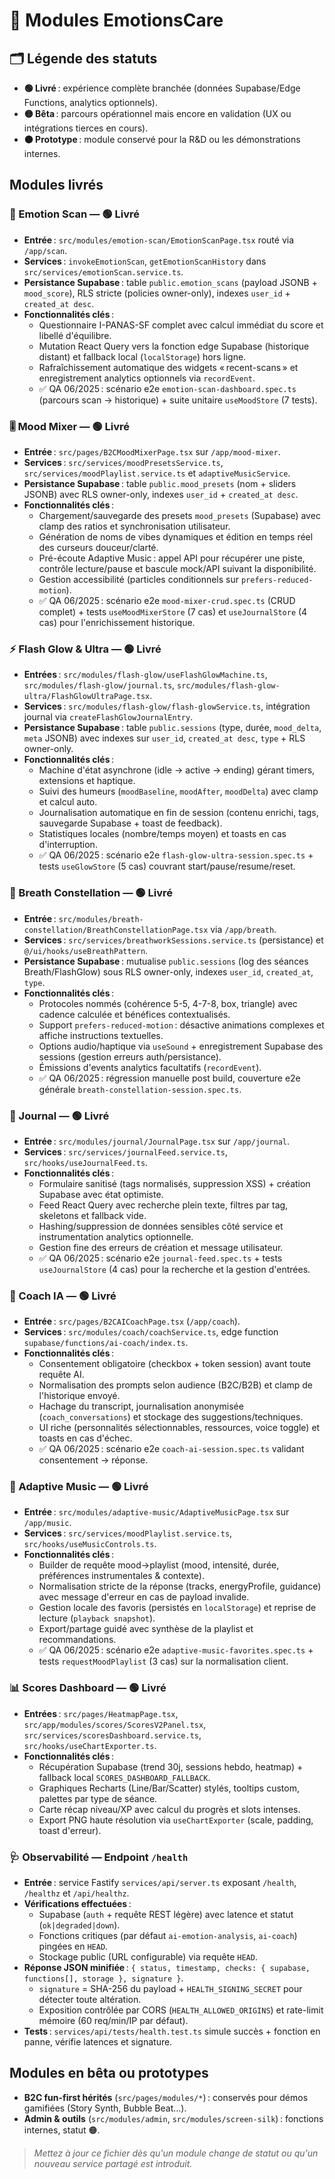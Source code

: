 # 🧩 Modules EmotionsCare

## 🗂️ Légende des statuts
- **🟢 Livré** : expérience complète branchée (données Supabase/Edge Functions, analytics optionnels).
- **🟡 Bêta** : parcours opérationnel mais encore en validation (UX ou intégrations tierces en cours).
- **🟠 Prototype** : module conservé pour la R&D ou les démonstrations internes.

## Modules livrés

### 🧠 Emotion Scan — 🟢 Livré
- **Entrée** : `src/modules/emotion-scan/EmotionScanPage.tsx` routé via `/app/scan`.
- **Services** : `invokeEmotionScan`, `getEmotionScanHistory` dans `src/services/emotionScan.service.ts`.
- **Persistance Supabase** : table `public.emotion_scans` (payload JSONB + `mood_score`), RLS stricte (policies owner-only), indexes `user_id` + `created_at desc`.
- **Fonctionnalités clés** :
  - Questionnaire I-PANAS-SF complet avec calcul immédiat du score et libellé d'équilibre.
  - Mutation React Query vers la fonction edge Supabase (historique distant) et fallback local (`localStorage`) hors ligne.
  - Rafraîchissement automatique des widgets « recent-scans » et enregistrement analytics optionnels via `recordEvent`.
  - ✅ QA 06/2025 : scénario e2e `emotion-scan-dashboard.spec.ts` (parcours scan → historique) + suite unitaire `useMoodStore` (7 tests).

### 🎚️ Mood Mixer — 🟢 Livré
- **Entrée** : `src/pages/B2CMoodMixerPage.tsx` sur `/app/mood-mixer`.
- **Services** : `src/services/moodPresetsService.ts`, `src/services/moodPlaylist.service.ts` et `adaptiveMusicService`.
- **Persistance Supabase** : table `public.mood_presets` (nom + sliders JSONB) avec RLS owner-only, indexes `user_id` + `created_at desc`.
- **Fonctionnalités clés** :
  - Chargement/sauvegarde des presets `mood_presets` (Supabase) avec clamp des ratios et synchronisation utilisateur.  
  - Génération de noms de vibes dynamiques et édition en temps réel des curseurs douceur/clarté.  
  - Pré-écoute Adaptive Music : appel API pour récupérer une piste, contrôle lecture/pause et bascule mock/API suivant la disponibilité.
  - Gestion accessibilité (particles conditionnels sur `prefers-reduced-motion`).
  - ✅ QA 06/2025 : scénario e2e `mood-mixer-crud.spec.ts` (CRUD complet) + tests `useMoodMixerStore` (7 cas) et `useJournalStore` (4 cas) pour l'enrichissement historique.

### ⚡ Flash Glow & Ultra — 🟢 Livré
- **Entrées** : `src/modules/flash-glow/useFlashGlowMachine.ts`, `src/modules/flash-glow/journal.ts`, `src/modules/flash-glow-ultra/FlashGlowUltraPage.tsx`.
- **Services** : `src/modules/flash-glow/flash-glowService.ts`, intégration journal via `createFlashGlowJournalEntry`.
- **Persistance Supabase** : table `public.sessions` (type, durée, `mood_delta`, `meta` JSONB) avec indexes sur `user_id`, `created_at desc`, `type` + RLS owner-only.
- **Fonctionnalités clés** :
  - Machine d'état asynchrone (idle → active → ending) gérant timers, extensions et haptique.  
  - Suivi des humeurs (`moodBaseline`, `moodAfter`, `moodDelta`) avec clamp et calcul auto.  
  - Journalisation automatique en fin de session (contenu enrichi, tags, sauvegarde Supabase + toast de feedback).  
  - Statistiques locales (nombre/temps moyen) et toasts en cas d'interruption.
  - ✅ QA 06/2025 : scénario e2e `flash-glow-ultra-session.spec.ts` + tests `useGlowStore` (5 cas) couvrant start/pause/resume/reset.

### 🌌 Breath Constellation — 🟢 Livré
- **Entrée** : `src/modules/breath-constellation/BreathConstellationPage.tsx` via `/app/breath`.
- **Services** : `src/services/breathworkSessions.service.ts` (persistance) et `@/ui/hooks/useBreathPattern`.
- **Persistance Supabase** : mutualise `public.sessions` (log des séances Breath/FlashGlow) sous RLS owner-only, indexes `user_id`, `created_at`, `type`.
- **Fonctionnalités clés** :
  - Protocoles nommés (cohérence 5-5, 4-7-8, box, triangle) avec cadence calculée et bénéfices contextualisés.  
  - Support `prefers-reduced-motion` : désactive animations complexes et affiche instructions textuelles.  
  - Options audio/haptique via `useSound` + enregistrement Supabase des sessions (gestion erreurs auth/persistance).  
  - Émissions d'events analytics facultatifs (`recordEvent`).
  - ✅ QA 06/2025 : régression manuelle post build, couverture e2e générale `breath-constellation-session.spec.ts`.

### 📝 Journal — 🟢 Livré
- **Entrée** : `src/modules/journal/JournalPage.tsx` sur `/app/journal`.
- **Services** : `src/services/journalFeed.service.ts`, `src/hooks/useJournalFeed.ts`.
- **Fonctionnalités clés** :
  - Formulaire sanitisé (tags normalisés, suppression XSS) + création Supabase avec état optimiste.  
  - Feed React Query avec recherche plein texte, filtres par tag, skeletons et fallback vide.  
  - Hashing/suppression de données sensibles côté service et instrumentation analytics optionnelle.
  - Gestion fine des erreurs de création et message utilisateur.
  - ✅ QA 06/2025 : scénario e2e `journal-feed.spec.ts` + tests `useJournalStore` (4 cas) pour la recherche et la gestion d'entrées.

### 🧭 Coach IA — 🟢 Livré
- **Entrée** : `src/pages/B2CAICoachPage.tsx` (`/app/coach`).
- **Services** : `src/modules/coach/coachService.ts`, edge function `supabase/functions/ai-coach/index.ts`.
- **Fonctionnalités clés** :
  - Consentement obligatoire (checkbox + token session) avant toute requête AI.  
  - Normalisation des prompts selon audience (B2C/B2B) et clamp de l'historique envoyé.  
  - Hachage du transcript, journalisation anonymisée (`coach_conversations`) et stockage des suggestions/techniques.  
  - UI riche (personnalités sélectionnables, ressources, voice toggle) et toasts en cas d'échec.
  - ✅ QA 06/2025 : scénario e2e `coach-ai-session.spec.ts` validant consentement → réponse.

### 🎵 Adaptive Music — 🟢 Livré
- **Entrée** : `src/modules/adaptive-music/AdaptiveMusicPage.tsx` sur `/app/music`.
- **Services** : `src/services/moodPlaylist.service.ts`, `src/hooks/useMusicControls.ts`.
- **Fonctionnalités clés** :
  - Builder de requête mood→playlist (mood, intensité, durée, préférences instrumentales & contexte).  
  - Normalisation stricte de la réponse (tracks, energyProfile, guidance) avec message d'erreur en cas de payload invalide.  
  - Gestion locale des favoris (persistés en `localStorage`) et reprise de lecture (`playback snapshot`).
  - Export/partage guidé avec synthèse de la playlist et recommandations.
  - ✅ QA 06/2025 : scénario e2e `adaptive-music-favorites.spec.ts` + tests `requestMoodPlaylist` (3 cas) sur la normalisation client.

### 📊 Scores Dashboard — 🟢 Livré
- **Entrées** : `src/pages/HeatmapPage.tsx`, `src/app/modules/scores/ScoresV2Panel.tsx`, `src/services/scoresDashboard.service.ts`, `src/hooks/useChartExporter.ts`.
- **Fonctionnalités clés** :
  - Récupération Supabase (trend 30j, sessions hebdo, heatmap) + fallback local `SCORES_DASHBOARD_FALLBACK`.
  - Graphiques Recharts (Line/Bar/Scatter) stylés, tooltips custom, palettes par type de séance.
  - Carte récap niveau/XP avec calcul du progrès et slots intenses.
  - Export PNG haute résolution via `useChartExporter` (scale, padding, toast d'erreur).

### 🩺 Observabilité — Endpoint `/health`
- **Entrée** : service Fastify `services/api/server.ts` exposant `/health`, `/healthz` et `/api/healthz`.
- **Vérifications effectuées** :
  - Supabase (`auth` + requête REST légère) avec latence et statut (`ok|degraded|down`).
  - Fonctions critiques (par défaut `ai-emotion-analysis`, `ai-coach`) pingées en `HEAD`.
  - Stockage public (URL configurable) via requête `HEAD`.
- **Réponse JSON minifiée** : `{ status, timestamp, checks: { supabase, functions[], storage }, signature }`.
  - `signature` = SHA-256 du payload + `HEALTH_SIGNING_SECRET` pour détecter toute altération.
  - Exposition contrôlée par CORS (`HEALTH_ALLOWED_ORIGINS`) et rate-limit mémoire (60 req/min/IP par défaut).
- **Tests** : `services/api/tests/health.test.ts` simule succès + fonction en panne, vérifie latences et signature.

## Modules en bêta ou prototypes
- **B2C fun-first hérités** (`src/pages/modules/*`) : conservés pour démos gamifiées (Story Synth, Bubble Beat…).
- **Admin & outils** (`src/modules/admin`, `src/modules/screen-silk`) : fonctions internes, statut 🟠.

> _Mettez à jour ce fichier dès qu'un module change de statut ou qu'un nouveau service partagé est introduit._
